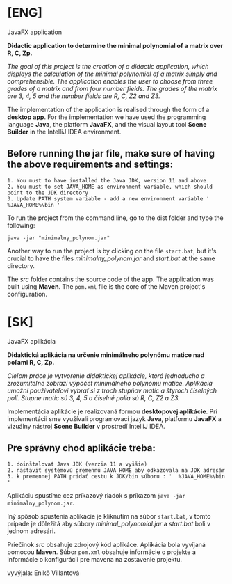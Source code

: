 

# [ENG]
JavaFX application 

**Didactic application to determine the minimal polynomial of a matrix over R, C, Zp.**

*The goal of this project is the creation of a didactic application, which displays 
the calculation of the minimal polynomial of a matrix simply and comprehensible. 
The application enables the user to choose from three grades of a matrix and from four number fields. 
The grades of the matrix are 3, 4, 5 and the number fields are R, C, Z2 and Z3.*

The implementation of the application is realised through the form of a **desktop app**.
For the implementation we have used the programming language **Java**, the platform **JavaFX**, 
and the visual layout tool **Scene Builder** in the IntelliJ IDEA environment.

## Before running the jar file, make sure of having the above requirements and settings:
	1. You must to have installed the Java JDK, version 11 and above
	2. You must to set JAVA_HOME as environment variable, which should point to the JDK directory
	3. Update PATH system variable - add a new environment variable '  %JAVA_HOME%\bin '


To run the project from the command line, go to the dist folder and
type the following:

`java -jar "minimalny_polynom.jar"` 

Another way to run the project is by clicking on the file `start.bat`,
but it's crucial to have the files *minimalny_polynom.jar* and *start.bat* at the same directory.

The *src* folder contains the source code of the app.
The application was built using **Maven**. The `pom.xml` file is the core of the Maven project's configuration.

# [SK]
JavaFX aplikácia 

**Didaktická aplikácia na určenie minimálneho polynómu matice nad poľami R, C, Zp.**

*Cieľom práce je vytvorenie didaktickej aplikácie, ktorá jednoducho a zrozumiteľne zobrazí výpočet minimálneho polynómu matice. 
Aplikácia umožní používateľovi vybrať si z troch stupňov matíc a štyroch číselných polí. Stupne matíc sú 3, 4, 5 a číselné polia sú R, C, Z2 a Z3.*

Implementácia aplikácie je realizovaná formou **desktopovej aplikácie**. Pri implementácii sme využívali programovací jazyk **Java**, 
platformu **JavaFX** a vizuálny nástroj **Scene Builder** v prostredí IntelliJ IDEA.

## Pre správny chod aplikácie treba:
	1. doinštalovať Java JDK (verzia 11 a vyššie)
	2. nastaviť systémovú premennú JAVA_HOME aby odkazovala na JDK adresár 
	3. k premennej PATH pridať cestu k JDK/bin súboru : '  %JAVA_HOME%\bin '

Aplikáciu spustíme cez príkazový riadok s príkazom `java -jar minimalny_polynom.jar`.

Iný spôsob spustenia aplikácie je kliknutím na súbor `start.bat`, 
v tomto prípade je dôležitá aby súbory *minimal_polynomial.jar* a *start.bat* boli v jednom adresári.

Priečinok *src* obsahuje zdrojový kód aplikáce.
Aplikácia bola vyvíjaná pomocou **Maven**. Súbor `pom.xml` obsahuje informácie o projekte a informácie o konfigurácii pre mavena na zostavenie projektu.

vyvýjala: Enikő Villantová
